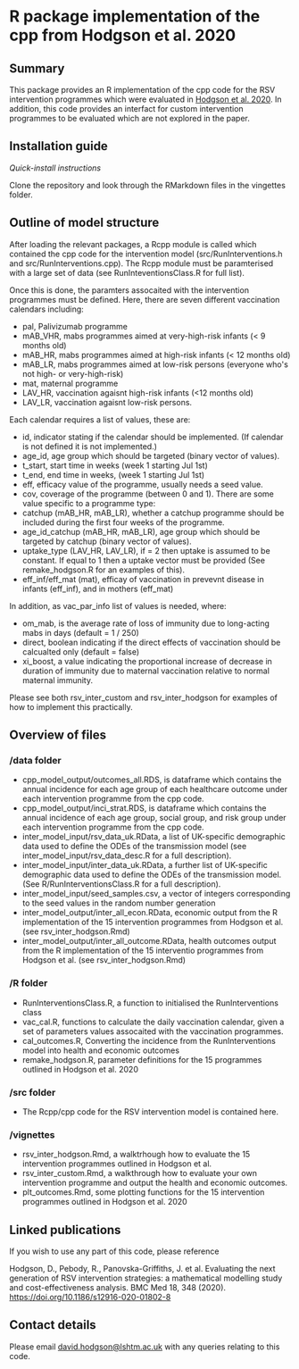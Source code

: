 # R package implementation of the cpp from Hodgson et al. 2020
## Summary

This package provides an R implementation of the cpp code for the RSV intervention programmes which were evaluated in [Hodgson et al. 2020]( https://doi.org/10.1186/s12916-020-01802-8). In addition, this code provides an interfact for custom intervention programmes to be evaluated which are not explored in the paper. 

## Installation guide

*Quick-install instructions*

Clone the repository and look through the RMarkdown files in the vingettes folder.

## Outline of model structure

After loading the relevant packages, a Rcpp module is called which contained the cpp code for the intervention model (src/RunInterventions.h and src/RunInterventions.cpp). The Rcpp module must be paramterised with a large set of data (see RunInteventionsClass.R for full list). 

Once this is done, the paramters assocaited with the intervention programmes must be defined. Here, there are seven different vaccination calendars including:
* pal, Palivizumab programme
* mAB_VHR, mabs programmes aimed at very-high-risk infants (< 9 months old)
* mAB_HR, mabs programmes aimed at high-risk infants (< 12 months old)
* mAB_LR, mabs programmes aimed at low-risk persons (everyone who's not high- or very-high-risk)
* mat, maternal programme
* LAV_HR, vaccination agaisnt high-risk infants (<12 months old)
* LAV_LR, vaccination agaisnt low-risk persons.

Each calendar requires a list of values, these are:
* id, indicator stating if the calendar should be implemented. (If calendar is not defined it is not implemented.)
* age_id, age group which should be targeted (binary vector of values).
* t_start, start time in weeks (week 1 starting Jul 1st)
* t_end, end time in weeks, (week 1 starting Jul 1st) 
* eff, efficacy value of the programme, usually needs a seed value.
* cov, coverage of the programme (between 0 and 1).
There are some value specific to a programme type:
* catchup (mAB_HR, mAB_LR), whether a catchup programme should be included during the first four weeks of the programme.
* age_id_catchup (mAB_HR, mAB_LR), age group which should be targeted by catchup (binary vector of values).
* uptake_type (LAV_HR, LAV_LR), if = 2 then uptake is assumed to be constant.  If equal to 1 then a uptake vector must be provided (See remake_hodgson.R for an examples of this).
* eff_inf/eff_mat (mat), efficay of vaccination in prevevnt disease in infants (eff_inf), and in mothers (eff_mat)

In addition, as vac_par_info list of values is needed, where:
* om_mab, is the average rate of loss of immunity due to long-acting mabs in days (default = 1 / 250)
* direct, boolean indicating if the direct effects of vaccination should be calcualted only (default = false)
* xi_boost, a value indicating the proportional increase of decrease in duration of immunity due to maternal vaccination relative to normal maternal immunity.

Please see both rsv_inter_custom and rsv_inter_hodgson for examples of how to implement this practically. 

## Overview of files
### /data folder
* cpp_model_output/outcomes_all.RDS, is dataframe which contains the annual incidence for each age group of each healthcare outcome under each intervention programme from the cpp code.
* cpp_model_output/inci_strat.RDS, is dataframe which contains the annual incidence of each age group, social group, and risk group under each intervention programme  from the cpp code.
* inter_model_input/rsv_data_uk.RData, a list of UK-specific demographic data used to define the ODEs of the transmission model (see inter_model_input/rsv_data_desc.R for a full description).
* inter_model_input/inter_data_uk.RData, a further list of UK-specific demographic data used to define the ODEs of the transmission model. (See R/RunInterventionsClass.R for a full description).
* inter_model_input/seed_samples.csv, a vector of integers corresponding to the seed values in the random number generation
* inter_model_output/inter_all_econ.RData, economic output from the R implementation of the 15 intervention programmes from Hodgson et al. (see rsv_inter_hodgson.Rmd)
* inter_model_output/inter_all_outcome.RData, health outcomes output from the R implementation of the 15 interventio programmes from Hodgson et al. (see rsv_inter_hodgson.Rmd)
  
 ### /R folder
 * RunInterventionsClass.R, a function to initialised the RunInterventions class
 * vac_cal.R, functions to calculate the daily vaccination calendar, given a set of parameters values assocaited with the vaccination programmes. 
 * cal_outcomes.R, Converting the incidence from the RunInterventions model into health and economic outcomes
 * remake_hodgson.R, parameter definitions for the 15 programmes outlined in Hodgson et al. 2020

### /src folder
* The Rcpp/cpp code for the RSV intervention model is contained here. 

 ### /vignettes
 * rsv_inter_hodgson.Rmd, a walktrhough how to evaluate the 15 intervention programmes outlined in Hodgson et al.
 * rsv_inter_custom.Rmd, a walkthrough how to evaluate your own intervention programme and output the health and economic outcomes. 
 *  plt_outcomes.Rmd, some plotting functions for the 15 intervention programmes outlined in Hodgson et al. 2020

## Linked publications

If you wish to use any part of this code, please reference

Hodgson, D., Pebody, R., Panovska-Griffiths, J. et al. Evaluating the next generation of RSV intervention strategies: a mathematical modelling study and cost-effectiveness analysis. BMC Med 18, 348 (2020). https://doi.org/10.1186/s12916-020-01802-8

## Contact details

Please email david.hodgson@lshtm.ac.uk with any queries relating to this code.

